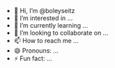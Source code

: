 - 👋 Hi, I’m @boleyseitz
- 👀 I’m interested in ...
- 🌱 I’m currently learning ...
- 💞️ I’m looking to collaborate on ...
- 📫 How to reach me ...
- 😄 Pronouns: ...
- ⚡ Fun fact: ...

<!---
boleyseitz/boleyseitz is a ✨ special ✨ repository because its `README.md` (this file) appears on your GitHub profile.
You can click the Preview link to take a look at your changes.
--->
